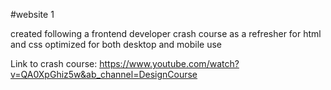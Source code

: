 #website 1

created following a frontend developer crash course as a refresher for html and css
optimized for both desktop and mobile use  

Link to crash course: https://www.youtube.com/watch?v=QA0XpGhiz5w&ab_channel=DesignCourse
